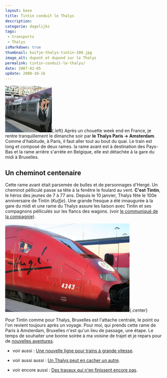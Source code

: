 ```yaml
---
layout: base
title: Tintin conduit le Thalys
description: 
categorie: dagelijks
tags:
 - transports
 - Thalys
isMarkdown: true
thumbnail: kuifje-thalys-tintin-100.jpg
image_alt: dupont et dupond sur le Thalys
permalink: tintin-conduit-le-thalys/
date: 2007-02-05
update: 2008-10-16
---
```




![dupont et dupond sur le Thalys](kuifje-thalys-tintin-100.jpg){.left}
Après un chouette week end en France, je rentre tranquillement le dimanche soir par **le Thalys Paris -> Amsterdam**. Comme d'habitude, à Paris, il faut aller tout au bout du quai. Le train est long et composé de deux rames. la rame avant est à destination des Pays-Bas et la rame arrière s'arrète en Belgique, elle est détachée à la gare du midi à Bruxelles.

## Un cheminot centenaire

Cette rame avant était parsemée de bulles et de personnages d'Hergé. Un cheminot pélliculé passe sa tête à la fenêtre le foulard au vent. **C'est Tintin**, le héros des jeunes de 7 à 77 ans. Depuis le 10 janvier, Thalys fête le 100e anniversaire de Tintin (*Kuifje*). Une grande fresque a été innaugurée à la gare du midi et une rame du Thalys assure les liaison avec Tintin et ses compagnons pélliculés sur les flancs des wagons. (voir [le communiqué de la compagnie](http://www.thalys.com/nl/en/a_propos/presse/release/fr)).

![Tintin conduit le Thalys](thalys-conduit-par-tintin.jpg){.center}

Pour Tintin comme pour Thalys, Bruxelles est l'attache centrale, le point ou l'on revient toujours après un voyage. Pour moi, qui prends cette rame de Paris à Amsterdam, Bruxelles n'est qu'un lieu de passage, une étape. Le temps de souhaiter une bonne soirée à ma voisine de trajet et je repars pour de [nouvelles aventures](http://meinamsterdam.nl).

* voir aussi : [Une nouvelle ligne pour trains à grande vitesse](/une-nouvelle-ligne-a-grande-vitesse).

* voir aussi aussi : [Un Thalys peut en cacher un autre](/un-thalys-peut-en-cacher-un-autre).

* voir encore  aussi : [Des travaux qui n'en finissent encore pas](/des-travaux-qui-n-en-finissent-pas-encore).
